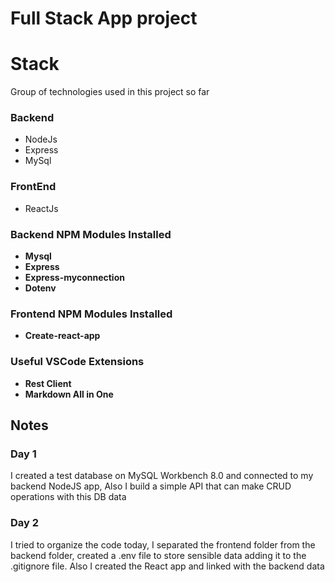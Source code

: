 # Full Stack App project

# Stack

Group of technologies used in this project so far

### Backend

- NodeJs
- Express
- MySql

### FrontEnd

- ReactJs

### Backend NPM Modules Installed

- **Mysql**
- **Express**
- **Express-myconnection**
- **Dotenv**

### Frontend NPM Modules Installed

- **Create-react-app**

### Useful VSCode Extensions

- **Rest Client**
- **Markdown All in One**


## Notes

### Day 1

I created a test database on MySQL Workbench 8.0 and connected to my backend NodeJS app, Also I build a simple API that can make CRUD operations with this DB data

### Day 2 

I tried to organize the code today, I separated the frontend folder from the backend folder, created a .env file to store sensible data adding it to the .gitignore file. Also I created the React app and linked with the backend data 